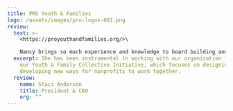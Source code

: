 ```yaml
---
title: PRO Youth & Families
logo: /assets/images/pro-logos-001.png
review:
  text: >-
    <https://proyouthandfamilies.org/>\

    Nancy brings so much experience and knowledge to board building and networking, specifically in the Sacramento Community.   She has been instrumental in working with our organization to push out our Youth & Family Collective Initiative, which focuses on designing and developing new ways for nonprofits to work together.  She opened the doors to numerous new partnerships and opportunities.  Nancy is the greatest contagious cheerleader that an organization and leader can have.
  excerpt: She has been instrumental in working with our organization to push out
    our Youth & Family Collective Initiative, which focuses on designing and
    developing new ways for nonprofits to work together.
  review:
    name: Staci Anderson
    title: President & CEO
    org: ""
---
```

